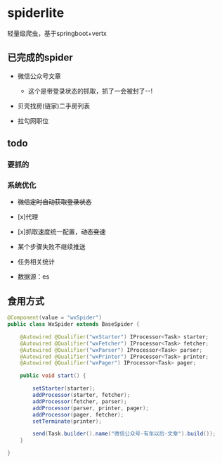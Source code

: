 # spiderlite
轻量级爬虫，基于springboot+vertx


## 已完成的spider

- 微信公众号文章
  - 这个是带登录状态的抓取，抓了一会被封了--!

- 贝壳找房(链家)二手房列表

- 拉勾网职位

## todo
 
### 要抓的




### 系统优化

- ~~微信定时自动获取登录状态~~

- [x]代理

- [x]抓取速度统一配置，~~动态变速~~

- 某个步骤失败不继续推送

- 任务相关统计

- 数据源：es 

## 食用方式
``` java
@Component(value = "wxSpider")
public class WxSpider extends BaseSpider {

    @Autowired @Qualifier("wxStarter") IProcessor<Task> starter;
    @Autowired @Qualifier("wxFetcher") IProcessor<Task> fetcher;
    @Autowired @Qualifier("wxParser") IProcessor<Task> parser;
    @Autowired @Qualifier("wxPrinter") IProcessor<Task> printer;
    @Autowired @Qualifier("wxPager") IProcessor<Task> pager;

    public void start() {

        setStarter(starter);
        addProcessor(starter, fetcher);
        addProcessor(fetcher, parser);
        addProcessor(parser, printer, pager);
        addProcessor(pager, fetcher);
        setTerminate(printer);

        send(Task.builder().name("微信公众号-有车以后-文章").build());
    }

}

```


